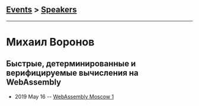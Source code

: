 ## [Events](../README.md) > [Speakers](../speakers.md)
---

# Михаил Воронов

## Быстрые, детерминированные и верифицируемые вычисления на WebAssembly
- 2019 May 16 -- [WebAssembly Moscow 1](https://www.youtube.com/watch?v=O8IMFHu1dG0&t=4836s)    
